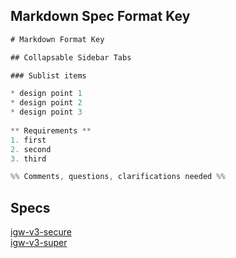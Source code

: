 ## Markdown Spec Format Key

```javascript
# Markdown Format Key

## Collapsable Sidebar Tabs

### Sublist items

* design point 1
* design point 2
* design point 3
 
** Requirements **
1. first
2. second
3. third

%% Comments, questions, clarifications needed %%
```
## Specs
[igw-v3-secure](https://barrettjflowers.github.io/indygateway-specs/IGW%20v3%20Secure%20Spec) \
[igw-v3-super](https://barrettjflowers.github.io/indygateway-specs/IGW%20v3%20Super%20Spec)